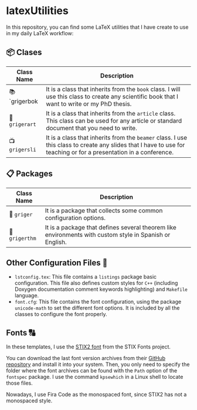 # latexUtilities
In this repository, you can find some LaTeX utilities that I have create to use in my daily LaTeX workflow:

## :package: Clases

|Class Name|Description|
|---|---|
:books: `grigerbok| It is a class that inherits from the `book` class. I will use this class to create any scientific book that I want to write or my PhD thesis.|
:page_facing_up: `grigerart`|It is a class that inherits from the `article` class. This class can be used for any article or standard document that you need to write.|
|:tv: `grigersli`| It is a class that inherits from the `beamer` class. I use this class to create any slides that I have to use for teaching or for a presentation in a conference.|

## :clipboard: Packages

| Class Name | Description |
| --- | --- |
|:bank: `griger`| It is a package that collects some common configuration options.|
|:symbols: `grigerthm`|It is a package that defines several theorem like environments with custom style in Spanish or English.|


## Other Configuration Files :art:

- `lstconfig.tex`: This file contains a `listings` package basic configuration. This file also defines custom styles for `C++` (including Doxygen documentation comment keywords highlighting) and `Makefile` language. 
- `font.cfg`: This file contains the font configuration, using the package `unicode-math` to set the different font options. It is included by all the classes to configure the font properly.

## Fonts :capital_abcd:

In these templates, I use the [STIX2 font](https://www.stixfonts.org/) from the STIX Fonts project.

You can download the last font version archives from their [GitHub repository](https://github.com/stipub/stixfonts) and install it into your system. Then, you only need to specify the folder where the font archives can be found with the `Path` option of the `fontspec` package. I use the command `kpsewhich` in a Linux shell to locate those files.

Nowadays, I use Fira Code as the monospaced font, since STIX2 has not a monospaced style.